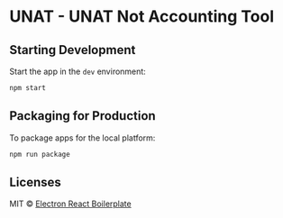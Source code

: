 # UNAT - UNAT Not Accounting Tool


## Starting Development

Start the app in the `dev` environment:

```bash
npm start
```

## Packaging for Production

To package apps for the local platform:

```bash
npm run package
```

## Licenses

MIT © [Electron React Boilerplate](https://github.com/electron-react-boilerplate/electron-react-boilerplate)
